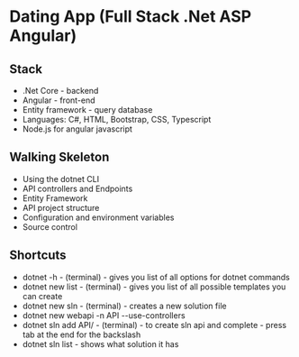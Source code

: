 # Dating App (Full Stack .Net ASP Angular)

## Stack
- .Net Core - backend
- Angular - front-end
- Entity framework - query database
- Languages: C#, HTML, Bootstrap, CSS, Typescript
- Node.js for angular javascript

## Walking Skeleton
- Using the dotnet CLI
- API controllers and Endpoints
- Entity Framework
- API project structure
- Configuration and environment variables
- Source control

## Shortcuts
- dotnet -h - (terminal) - gives you list of all options for dotnet commands
- dotnet new list - (terminal) - gives you list of all possible templates you can create
- dotnet new sln - (terminal) - creates a new solution file
- dotnet new webapi -n API --use-controllers
- dotnet sln add API/ - (terminal) - to create sln api and complete - press tab at the end for the backslash
- dotnet sln list - shows what solution it has
